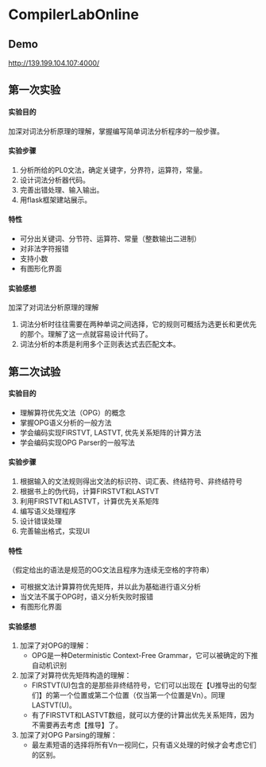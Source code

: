 # CompilerLabOnline

## Demo

http://139.199.104.107:4000/

## 第一次实验

#### 实验目的

加深对词法分析原理的理解，掌握编写简单词法分析程序的一般步骤。

#### 实验步骤

1. 分析所给的PL0文法，确定关键字，分界符，运算符，常量。
2. 设计词法分析器代码。
3. 完善出错处理、输入输出。
4. 用flask框架建站展示。

#### 特性

* 可分出关键词、分节符、运算符、常量（整数输出二进制）
* 对非法字符报错
* 支持小数
* 有图形化界面

#### 实验感想

加深了对词法分析原理的理解

1. 词法分析时往往需要在两种单词之间选择，它的规则可概括为选更长和更优先的那个。理解了这一点就容易设计代码了。
2. 词法分析的本质是利用多个正则表达式去匹配文本。

## 第二次试验

#### 实验目的

* 理解算符优先文法（OPG）的概念
* 掌握OPG语义分析的一般方法
* 学会编码实现FIRSTVT, LASTVT, 优先关系矩阵的计算方法
* 学会编码实现OPG Parser的一般写法

#### 实验步骤

1. 根据输入的文法规则得出文法的标识符、词汇表、终结符号、非终结符号
2. 根据书上的伪代码，计算FIRSTVT和LASTVT
3. 利用FIRSTVT和LASTVT，计算优先关系矩阵
4. 编写语义处理程序
5. 设计错误处理
6. 完善输出格式，实现UI

#### 特性

（假定给出的语法是规范的OG文法且程序为连续无空格的字符串）

* 可根据文法计算算符优先矩阵，并以此为基础进行语义分析
* 当文法不属于OPG时，语义分析失败时报错
* 有图形化界面

#### 实验感想

1. 加深了对OPG的理解：
    * OPG是一种Deterministic Context-Free Grammar，它可以被确定的下推自动机识别
2. 加深了对算符优先矩阵构造的理解：
    * FIRSTVT(U)包含的是那些非终结符号，它们可以出现在【U推导出的句型们】的第一个位置或第二个位置（仅当第一个位置是Vn）。同理LASTVT(U)。
    * 有了FIRSTVT和LASTVT数组，就可以方便的计算出优先关系矩阵，因为不需要再去考虑【推导】了。
3. 加深了对OPG Parsing的理解：
    * 最左素短语的选择将所有Vn一视同仁，只有语义处理的时候才会考虑它们的区别。